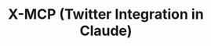 ---
title: "X-MCP (Twitter Integration in Claude)"
description: "A Python MCP server enabling Twitter-Claude AI integration, featured in official MCP documentation after passing Anthropic's quality checks. Reduced posting workflow from 10+ clicks to single prompt with OAuth 2.0 authentication and comprehensive error handling."
tech: "Python, OAuth 2.0, Twitter API"
links:
  - name: "Github"
    url: "https://github.com/vidhupv/x-mcp"
--- 